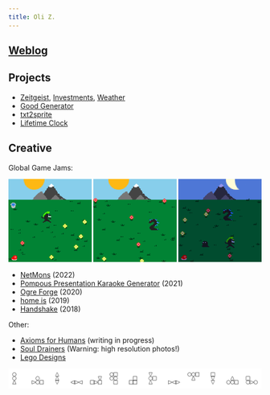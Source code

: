 ```yaml
---
title: Oli Z.
---
```


## [Weblog](https://oliz.io/blog/)

## Projects

* [Zeitgeist](https://oliz.io/zeitgeist/), [Investments](https://oliz.io/zeitgeist/investments.html), [Weather](https://oliz.io/zeitgeist/weather.html)
* [Good Generator](https://oliz.io/ggpy/)
* [txt2sprite](https://github.com/ooz/txt2sprite)
* [Lifetime Clock](https://oliz.io/lifetime-clock/?headline=Olli%27s%20Zeit&workingHoursPerWeek=35&regularHoursPerWeek=77&hourlyNet=16.10&angus)

## Creative

Global Game Jams:

[![NetMons, three screenshots](static/netmons_screens.png)](https://netmons.net)

* [NetMons](https://netmons.net) (2022)<br>
* [Pompous Presentation Karaoke Generator](https://github.com/ooz/ppkg) (2021)
* [Ogre Forge](https://oliz.io/ogre-forge/) (2020)
* [home is](https://oliz.io/home-is/) (2019)
* [Handshake](https://oliz.io/handshake/) (2018)

Other:

* [Axioms for Humans](https://oliz.io/axioms/) (writing in progress)
* [Soul Drainers](https://oliz.io/art/soul-drainers/) (Warning: high resolution photos!)
* [Lego Designs](https://oliz.io/mocs/)

[![Bauhaus Creatures](static/13x1x1552518380_alpha.png)](https://github.com/ooz/art/tree/master/bauhaus_creatures)

